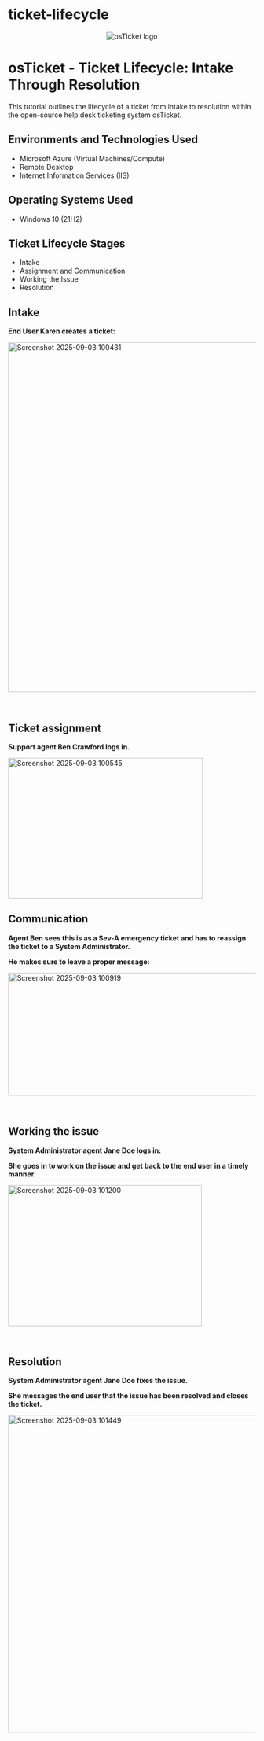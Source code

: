 # ticket-lifecycle

<p align="center">
<img src="https://i.imgur.com/Clzj7Xs.png" alt="osTicket logo"/>
</p>

<h1>osTicket - Ticket Lifecycle: Intake Through Resolution</h1>
This tutorial outlines the lifecycle of a ticket from intake to resolution within the open-source help desk ticketing system osTicket.<br />


<h2>Environments and Technologies Used</h2>

- Microsoft Azure (Virtual Machines/Compute)
- Remote Desktop
- Internet Information Services (IIS)

<h2>Operating Systems Used </h2>

- Windows 10</b> (21H2)

<h2>Ticket Lifecycle Stages</h2>

- Intake
- Assignment and Communication
- Working the Issue
- Resolution

<h2>Intake</h2>

<p>
  <strong>End User Karen creates a ticket:</strong>
  </p>

<img width="823" height="712" alt="Screenshot 2025-09-03 100431" src="https://github.com/user-attachments/assets/e3c9d386-4cca-4c5f-aa71-fcfe46ee0c7a"/>
</p>
<p>
</p>
<br />

<h2>Ticket assignment</h2>
<p>
<strong>Support agent Ben Crawford logs in.</strong>
<p>
<img width="396" height="286" alt="Screenshot 2025-09-03 100545" src="https://github.com/user-attachments/assets/0bc405f1-f0c9-48e6-9809-0666e91e9d84"/>


<p>

  
<h2>Communication</h2>

<p>
  <strong> Agent Ben sees this is as a Sev-A emergency ticket and has to reassign the ticket to a System Administrator.

He makes sure to leave a proper message: </strong>
  </p>

<img width="643" height="250" alt="Screenshot 2025-09-03 100919" src="https://github.com/user-attachments/assets/baccc985-ae60-42ee-862f-ea3e6cd6074d"/>
</p>
<p>
</p>
<br />





<h2>Working the issue</h2>

<p>
  <strong>System Administrator agent Jane Doe logs in: 
  
  She goes in to work on the issue and get back to the end user in a timely manner.</strong>
  </p>

<img width="394" height="287" alt="Screenshot 2025-09-03 101200" src="https://github.com/user-attachments/assets/70f3ff48-1611-4317-9f67-13a392b3f59e"/>
</p>
<p>
</p>
<br />




<h2>Resolution</h2>

<p>
  <strong>System Administrator agent Jane Doe fixes the issue. 
  
  She messages the end user that the issue has been resolved and closes the ticket.</strong>
  </p>

<img width="947" height="646" alt="Screenshot 2025-09-03 101449" src="https://github.com/user-attachments/assets/1b5d302f-26f7-4586-aea3-c042c7d11c47"/>
<p>
<br />
